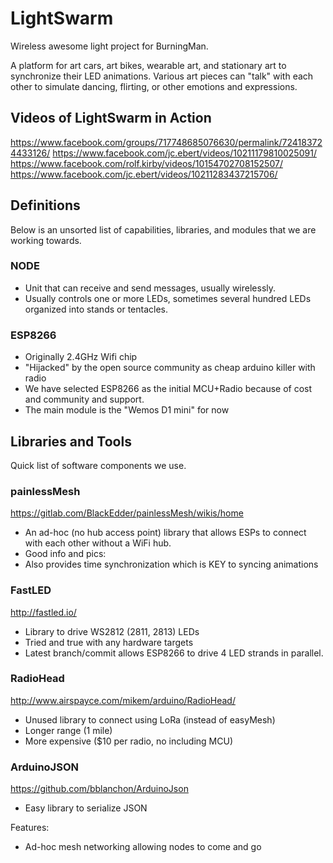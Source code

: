 # LightSwarm
Wireless awesome light project for BurningMan.

A platform for art cars, art bikes, wearable art, and stationary art to synchronize their LED animations.  Various art pieces can "talk" with each other to simulate dancing, flirting, or other emotions and expressions.

## Videos of LightSwarm in Action
https://www.facebook.com/groups/717748685076630/permalink/724183724433126/
https://www.facebook.com/jc.ebert/videos/10211179810025091/
https://www.facebook.com/rolf.kirby/videos/10154702708152507/
https://www.facebook.com/jc.ebert/videos/10211283437215706/

## Definitions
Below is an unsorted list of capabilities, libraries, and modules that we are working towards.

### NODE
* Unit that can receive and send messages, usually wirelessly.
* Usually controls one or more LEDs, sometimes several hundred LEDs organized into stands or tentacles.

### ESP8266
* Originally 2.4GHz Wifi chip
* "Hijacked" by the open source community as cheap arduino killer with radio
* We have selected ESP8266 as the initial MCU+Radio because of cost and community and support.
* The main module is the "Wemos D1 mini" for now

## Libraries and Tools
Quick list of software components we use.

### painlessMesh
https://gitlab.com/BlackEdder/painlessMesh/wikis/home

* An ad-hoc (no hub access point) library that allows ESPs to connect with each other without a WiFi hub.
* Good info and pics: 
* Also provides time synchronization which is KEY to syncing animations

### FastLED
http://fastled.io/

* Library to drive WS2812 (2811, 2813) LEDs
* Tried and true with any hardware targets
* Latest branch/commit allows ESP8266 to drive 4 LED strands in parallel.

### RadioHead
http://www.airspayce.com/mikem/arduino/RadioHead/

* Unused library to connect using LoRa (instead of easyMesh)
* Longer range (1 mile)
* More expensive ($10 per radio, no including MCU)

### ArduinoJSON
https://github.com/bblanchon/ArduinoJson

* Easy library to serialize JSON



Features:
* Ad-hoc mesh networking allowing nodes to come and go
